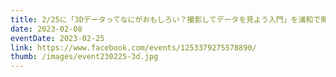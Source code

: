 ```yaml
---
title: 2/25に「3Dデータってなにがおもしろい？撮影してデータを見よう入門」を浦和で開催します。
date: 2023-02-08
eventDate: 2023-02-25
link: https://www.facebook.com/events/1253379275578890/
thumb: /images/event230225-3d.jpg
---
```

